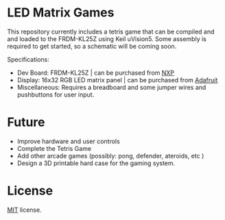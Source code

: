 # LED Matrix Games

This repository currently includes a tetris game that can be compiled and and loaded to the FRDM-KL25Z using Keil uVision5.
Some assembly is required to get started, so a schematic will be coming soon.

Specifications:
* Dev Board: FRDM-KL25Z                 | can be purchased from [NXP](http://www.nxp.com/products/software-and-tools/hardware-development-tools/freedom-development-boards/freedom-development-platform-for-kinetis-kl14-kl15-kl24-kl25-mcus:FRDM-KL25Z)     
* Display:   16x32 RGB LED matrix panel | can be purchased from [Adafruit](https://www.adafruit.com/product/420)
* Miscellaneous: Requires a breadboard and some jumper wires and pushbuttons for user input. 



Future
==============
* Improve hardware and user controls
* Complete the Tetris Game
* Add other arcade games (possibly: pong, defender, ateroids, etc )
* Design a 3D printable hard case for the gaming system.


License
==============
[MIT](http://en.wikipedia.org/wiki/MIT_License) license.
